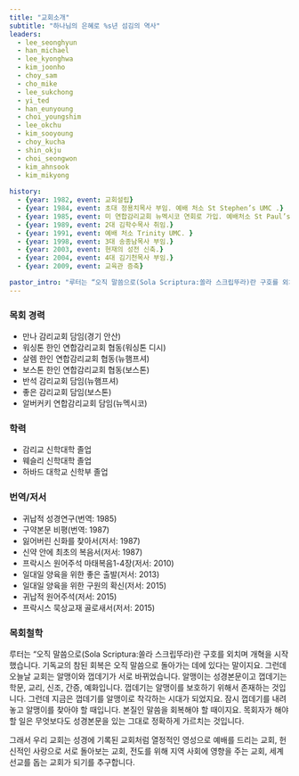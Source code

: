```yaml
---
title: "교회소개"
subtitle: "하나님의 은혜로 %s년 섬김의 역사"
leaders:
  - lee_seonghyun
  - han_michael
  - lee_kyonghwa
  - kim_joonho
  - choy_sam
  - cho_mike
  - lee_sukchong
  - yi_ted
  - han_eunyoung
  - choi_youngshim
  - lee_okchu
  - kim_sooyoung
  - choy_kucha
  - shin_okju
  - choi_seongwon
  - kim_ahnsook
  - kim_mikyong
  
history:
  - {year: 1982, event: 교회설립}
  - {year: 1984, event: 초대 정용치목사 부임. 예배 처소 St Stephen’s UMC .}
  - {year: 1985, event: 미 연합감리교회 뉴멕시코 연회로 가입. 예배처소 St Paul’s UMC.}
  - {year: 1989, event: 2대 김학수목사 취임.}
  - {year: 1991, event: 예배 처소 Trinity UMC. }
  - {year: 1998, event: 3대 송종남목사 부임.}
  - {year: 2003, event: 현재의 성전 신축.}
  - {year: 2004, event: 4대 김기천목사 부임.}
  - {year: 2009, event: 교육관 증축}

pastor_intro: "루터는 “오직 말씀으로(Sola Scriptura:쏠라 스크립뚜라)란 구호를 외치며 개혁을 시작했습니다. 기독교의 참된 회복은 오직 말씀으로 돌아가는 데에 있다는 말이지요. 그런데 오늘날 교회는 알맹이와 껍데기가 서로 바뀌었습니다. 알맹이는 성경본문이고 껍데기는 학문, 교리, 신조, 간증, 예화입니다. 껍데기는 알맹이를 보호하기 위해서 존재하는 것입니다. 그런데 지금은 껍데기를 알맹이로 착각하는 시대가 되었지요. 잠시 껍데기를 내려놓고 알맹이를 찾아야 할 때입니다. 본질인 말씀을 회복해야 할 때이지요. 목회자가 해야 할 일은 무엇보다도 성경본문을 있는 그대로 정확하게 가르치는 것입니다."
---
```

### 목회 경력

- 만나 감리교회 담임(경기 안산)
- 워싱톤 한인 연합감리교회 협동(워싱톤 디시)
- 살렘 한인 연합감리교회 협동(뉴햄프셔)
- 보스톤 한인 연합감리교회 협동(보스톤)
- 반석 감리교회 담임(뉴햄프셔)
- 좋은 감리교회 담임(보스톤)
- 알버커키 연합감리교회 담임(뉴멕시코)

### 학력

- 감리교 신학대학 졸업
- 웨슬리 신학대학 졸업
- 하바드 대학교 신학부 졸업

### 번역/저서

- 귀납적 성경연구(번역: 1985)
- 구약본문 비평(번역: 1987)
- 잃어버린 신화를 찾아서(저서: 1987)
- 신약 안에 최초의 복음서(저서: 1987)
- 프락시스 원어주석 마태복음1-4장(저서: 2010)
- 일대일 양육을 위한 좋은 출발(저서: 2013)
- 일대일 양육을 위한 구원의 확신(저서: 2015)
- 귀납적 원어주석(저서: 2015)
- 프락시스 묵상교재 골로새서(저서: 2015)

### 목회철학

루터는 “오직 말씀으로(Sola Scriptura:쏠라 스크립뚜라)란 구호를 외치며 개혁을 시작했습니다. 기독교의 참된 회복은 오직 말씀으로 돌아가는 데에 있다는 말이지요. 그런데 오늘날 교회는 알맹이와 껍데기가 서로 바뀌었습니다. 알맹이는 성경본문이고 껍데기는 학문, 교리, 신조, 간증, 예화입니다. 껍데기는 알맹이를 보호하기 위해서 존재하는 것입니다. 그런데 지금은 껍데기를 알맹이로 착각하는 시대가 되었지요. 잠시 껍데기를 내려놓고 알맹이를 찾아야 할 때입니다. 본질인 말씀을 회복해야 할 때이지요. 목회자가 해야 할 일은 무엇보다도 성경본문을 있는 그대로 정확하게 가르치는 것입니다.

그래서 우리 교회는 성경에 기록된 교회처럼 열정적인 영성으로 예배를 드리는 교회, 헌신적인 사랑으로 서로 돌아보는 교회, 전도를 위해 지역 사회에 영향을 주는 교회, 세계 선교를 돕는 교회가 되기를 추구합니다.